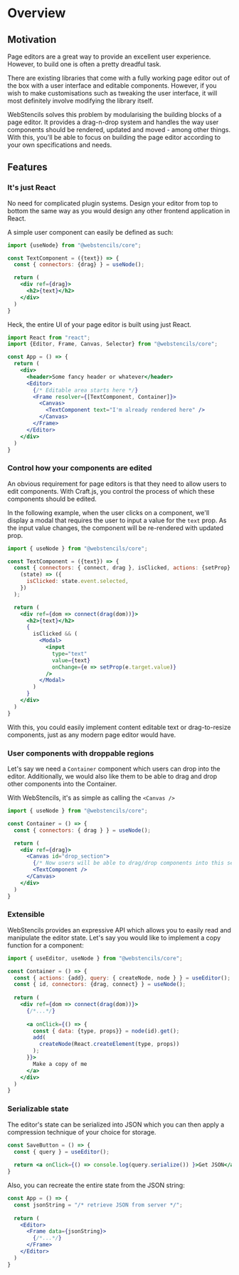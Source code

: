 # Overview

## Motivation

Page editors are a great way to provide an excellent user experience. However, to build one is often a pretty dreadful task.

There are existing libraries that come with a fully working page editor out of the box with a user interface and editable components.
However, if you wish to make customisations such as tweaking the user interface, it will most definitely involve modifying the library itself.

WebStencils solves this problem by modularising the building blocks of a page editor.
It provides a drag-n-drop system and handles the way user components should be rendered, updated and moved - among other things.
With this, you'll be able to focus on building the page editor according to your own specifications and needs.

## Features

### It's just React

No need for complicated plugin systems. Design your editor from top to bottom the same way as you would design any other frontend application in React.

A simple user component can easily be defined as such:
```jsx
import {useNode} from "@webstencils/core";

const TextComponent = ({text}) => {
  const { connectors: {drag} } = useNode();

  return (
    <div ref={drag}>
      <h2>{text}</h2>
    </div>
  )
}
```

Heck, the entire UI of your page editor is built using just React.

```jsx
import React from "react";
import {Editor, Frame, Canvas, Selector} from "@webstencils/core";

const App = () => {
  return (
    <div>
      <header>Some fancy header or whatever</header>
      <Editor>
        {/* Editable area starts here */}
        <Frame resolver={[TextComponent, Container]}> 
          <Canvas>
            <TextComponent text="I'm already rendered here" />
          </Canvas>
        </Frame>
      </Editor>
    </div>
  )
}
```

### Control how your components are edited

An obvious requirement for page editors is that they need to allow users to edit components. With Craft.js, you control the process of which these components should be edited.

In the following example, when the user clicks on a component, we'll display a modal that requires the user to input a value for the `text` prop. As the input value changes, the component will be re-rendered with updated prop.

```jsx
import { useNode } from "@webstencils/core";

const TextComponent = ({text}) => {
  const { connectors: { connect, drag }, isClicked, actions: {setProp} } = useNode(
    (state) => ({
      isClicked: state.event.selected,
    })
  );

  return (
    <div ref={dom => connect(drag(dom))}>
      <h2>{text}</h2>
      {
        isClicked && (
          <Modal>
            <input
              type="text"
              value={text}
              onChange={e => setProp(e.target.value)}
            />
          </Modal>
        )
      }
    </div>
  )
}
```

With this, you could easily implement content editable text or drag-to-resize components, just as any modern page editor would have.

### User components with droppable regions

Let's say we need a `Container` component which users can drop into the editor. Additionally, we would also like them to be able to drag and drop other components into the Container.

With WebStencils, it's as simple as calling the `<Canvas />`

```jsx
import { useNode } from "@webstencils/core";

const Container = () => {
  const { connectors: { drag } } = useNode();

  return (
    <div ref={drag}>
      <Canvas id="drop_section">
        {/* Now users will be able to drag/drop components into this section */}
        <TextComponent />
      </Canvas>
    </div>
  )
}
```

### Extensible

WebStencils provides an expressive API which allows you to easily read and manipulate the editor state.
Let's say you would like to implement a copy function for a component:

```jsx
import { useEditor, useNode } from "@webstencils/core";

const Container = () => {
  const { actions: {add}, query: { createNode, node } } = useEditor();
  const { id, connectors: {drag, connect} } = useNode();
  
  return (
    <div ref={dom => connect(drag(dom))}>
      {/*...*/}
      
      <a onClick={() => {
        const { data: {type, props}} = node(id).get();
        add(
          createNode(React.createElement(type, props))
        );
      }}>
        Make a copy of me
      </a>
    </div>
  )
}
```

### Serializable state

The editor's state can be serialized into JSON which you can then apply a compression technique of your choice for storage.

```jsx
const SaveButton = () => {
  const { query } = useEditor();
  
  return <a onClick={() => console.log(query.serialize()) }>Get JSON</a>
}
```

Also, you can recreate the entire state from the JSON string:

```jsx
const App = () => {
  const jsonString = "/* retrieve JSON from server */";
  
  return (
    <Editor>
      <Frame data={jsonString}>
        {/*...*/}
      </Frame>
    </Editor>
  )
}
```
